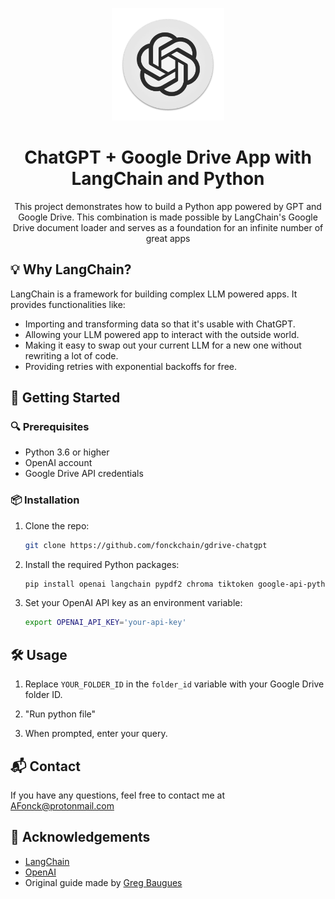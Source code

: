 <p align="center">
  <img width="180" src="./public/openai.png" alt="ChatGPT">
  <h1 align="center">ChatGPT + Google Drive App with LangChain and Python</h1>
  <p align="center">This project demonstrates how to build a Python app powered by GPT and Google Drive. This combination is made possible by LangChain's Google Drive document loader and serves as a foundation for an infinite number of great apps</p>
</p>

## 💡 Why LangChain?

LangChain is a framework for building complex LLM powered apps. It provides functionalities like:

- Importing and transforming data so that it's usable with ChatGPT.
- Allowing your LLM powered app to interact with the outside world.
- Making it easy to swap out your current LLM for a new one without rewriting a lot of code.
- Providing retries with exponential backoffs for free.

## 🚀 Getting Started

### 🔍 Prerequisites

- Python 3.6 or higher
- OpenAI account
- Google Drive API credentials

### 📦 Installation

1. Clone the repo:

   ```sh
   git clone https://github.com/fonckchain/gdrive-chatgpt
   ```

2. Install the required Python packages:

   ```sh
   pip install openai langchain pypdf2 chroma tiktoken google-api-python-client google-auth-httplib2 google-auth-oauthlib
   ```

3. Set your OpenAI API key as an environment variable:

   ```sh
   export OPENAI_API_KEY='your-api-key'
   ```

## 🛠️ Usage

1. Replace `YOUR_FOLDER_ID` in the `folder_id` variable with your Google Drive folder ID.

2. "Run python file"

3. When prompted, enter your query.

## 📬 Contact

If you have any questions, feel free to contact me at AFonck@protonmail.com

## 🙏 Acknowledgements

- [LangChain](https://www.langchain.com/)
- [OpenAI](https://www.openai.com/)
- Original guide made by [Greg Baugues](https://www.haihai.ai/gpt-gdrive/)
